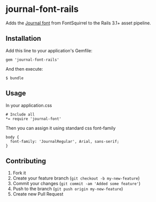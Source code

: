 # journal-font-rails

Adds the [Journal font](http://www.fontsquirrel.com/fonts/Journal) from FontSquirrel to the Rails 3.1+ asset pipeline.

## Installation

Add this line to your application's Gemfile:

    gem 'journal-font-rails'

And then execute:

    $ bundle

## Usage

In your application.css

    # Include all
    *= require 'journal-font'

Then you can assign it using standard css font-family

    body {
      font-family: 'JournalRegular', Arial, sans-serif;
    }
    
## Contributing

1. Fork it
2. Create your feature branch (`git checkout -b my-new-feature`)
3. Commit your changes (`git commit -am 'Added some feature'`)
4. Push to the branch (`git push origin my-new-feature`)
5. Create new Pull Request
